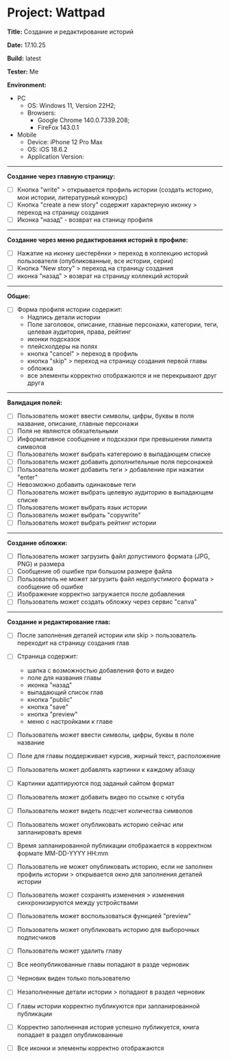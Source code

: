 # Project: Wattpad 
**Title:** Cоздание и редактирование историй

**Date:** 17.10.25

**Build:** latest

**Tester:** Me

**Environment:**
* PC
    * OS: Windows 11, Version 22H2; 
    * Browsers: 
        * Google Chrome 140.0.7339.208;
        * FireFox 143.0.1
* Mobile
    * Device: iPhone 12 Pro Max
    * OS: iOS 18.6.2
    * Application Version: 

---

**Создание через главную страницу:**
- [ ] Кнопка "write"  > открывается профиль истории  (создать историю, мои истории, литературный конкурс)
- [ ] Кнопка "create a new story" содержит характерную иконку > переход на страницу создания
- [ ] Иконка "назад" - возврат на станицу профиля

---

**Создание через меню редактирования историй в профиле:**
- [ ] Нажатие на иконку шестерёнки  > переход в коллекцию историй пользователя (опубликованные, все истории, серии) 
- [ ] Кнопка "New story" > переход на страницу создания
- [ ] иконка "назад" > возврат на страницу коллекций историй

---
 
**Общие:**
- [ ] Форма профиля истории содержит:
     * Надпись детали истории
     * Поле заголовок, описание, главные персонажи, категории, теги, целевая аудитория, права, рейтинг
     * иконки подсказок
     * плейсхолдеры на полях
     * кнопка "cancel" > переход в профиль
     * кнопка "skip" > переход на страницу создания первой главы
     * обложка
     * все элементы корректно отображаются и не перекрывают друг друга 

---

**Валидация полей:**
- [ ]  Пользователь может ввести символы, цифры, буквы в поля название, описание, главные персонажи 
- [ ]  Поля не являются обязательными
- [ ]  Информативное сообщение и подсказки при превышении лимита символов
- [ ]  Пользователь может выбрать категероию в выпадающем списке
- [ ]  Пользователь может добавить дополнительные поля персонажей
- [ ]  Пользователь может добавить теги > добавление при нажатии "enter"
- [ ]  Невозможно добавить одинаковые теги 
- [ ]  Пользователь может выбрать целевую аудиторию в выпадающем списке
- [ ]  Пользователь может выбрать язык истории 
- [ ]  Пользователь может выбрать "copywrite"
- [ ]  Пользователь может выбрать рейтинг истории

---

**Создание обложки:**
- [ ] Пользователь может загрузить файл допустимого формата (JPG, PNG) и размера
- [ ] Сообщение об ошибке при большом размере файла
- [ ] Пользователь не может загрузить файл недопустимого формата > сообщение об ошибке
- [ ] Изображение корректно загружается после добавления
- [ ] Пользователь может создать обложку через сервис "canva"

---

**Создание и редактирование глав:** 

- [ ] После заполнения деталей истории или skip > пользователь переходит на страницу создания глав
- [ ] Страница содержит:
    * шапка с возможностью добавления фото и видео
    * поле для названия главы
    * иконка "назад"
    * выпадающий список глав
    * кнопка "public"
    * кнопка "save"
    * кнопка "preview"
    * меню с настройками к главе
- [ ]  Пользователь может ввести символы, цифры, буквы в поле название
- [ ]  Поле для главы поддерживает курсив, жирный текст, расположение
- [ ]  Пользователь может добавлять картинки к каждому абзацу
- [ ]  Картинки адаптируются под заданый сайтом формат
- [ ]  Пользователь может добавить видео по ссылке с ютуба
- [ ]  Пользователь может видеть подсчет количества символов
- [ ]  Пользователь может опубликовать историю сейчас или запланировать время
- [ ]  Время запланированной публикации отображается в корректном формате MM-DD-YYYY HH:mm
- [ ]  Пользователь не может опубликовать историю, если не заполнен профиль истории > открывается окно для заполнения деталей истории
- [ ]  Пользователь может сохранять изменения > изменения синхронизируются между устройствами
- [ ]  Пользователь может воспользоваться функцией "preview"
- [ ]  Пользователь может опубликовать историю для выборочных подписчиков
- [ ]  Пользователь может удалить главу
- [ ]  Все неопубликованные главы попадают в разде черновик
- [ ]  Черновик виден только пользователю
- [ ]  Незаполненные детали истории > попадают в раздел черновик
- [ ]  Главы истории корректно публикуются при запланированной публикации
- [ ]  Корректно заполненная история успешно публикуется, книга попадает в раздел опубликованные
- [ ]  Все иконки и элементы корректно отображаются



      
